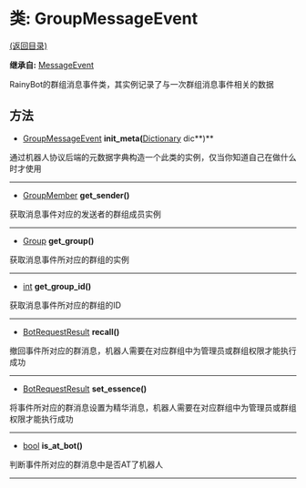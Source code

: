 # 类: GroupMessageEvent  
[(返回目录)](README.md)  
  
**继承自:** [MessageEvent](MessageEvent.md)  
  
RainyBot的群组消息事件类，其实例记录了与一次群组消息事件相关的数据  
  
## 方法 
  
- [GroupMessageEvent](GroupMessageEvent.md) **init_meta(**[Dictionary](https://docs.godotengine.org/en/latest/classes/class_dictionary.html) dic**)**  
  
通过机器人协议后端的元数据字典构造一个此类的实例，仅当你知道自己在做什么时才使用  
  
---  
  
- [GroupMember](GroupMember.md) **get_sender()**  
  
获取消息事件对应的发送者的群组成员实例  
  
---  
  
- [Group](Group.md) **get_group()**  
  
获取消息事件所对应的群组的实例  
  
---  
  
- [int](https://docs.godotengine.org/en/latest/classes/class_int.html) **get_group_id()**  
  
获取消息事件所对应的群组的ID  
  
---  
  
- [BotRequestResult](BotRequestResult.md) **recall()**  
  
撤回事件所对应的群消息，机器人需要在对应群组中为管理员或群组权限才能执行成功  
  
---  
  
- [BotRequestResult](BotRequestResult.md) **set_essence()**  
  
将事件所对应的群消息设置为精华消息，机器人需要在对应群组中为管理员或群组权限才能执行成功  
  
---  
  
- [bool](https://docs.godotengine.org/en/latest/classes/class_bool.html) **is_at_bot()**  
  
判断事件所对应的群消息中是否AT了机器人  
  
---  
  

